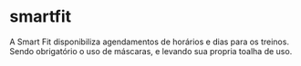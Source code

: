 # smartfit

A Smart Fit disponibiliza agendamentos de horários e dias para os treinos.
Sendo obrigatório o uso de máscaras, e levando sua propria toalha de uso.

